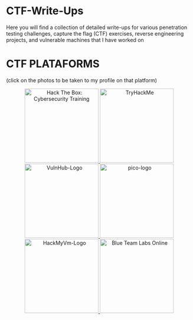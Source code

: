 # CTF-Write-Ups
Here you will find a collection of detailed write-ups for various penetration testing challenges, capture the flag (CTF) exercises, reverse engineering projects, and vulnerable machines that I have worked on

# CTF PLATAFORMS
(click on the photos to be taken to my profile on that platform)
<p align=center>
    <a href="https://app.hackthebox.com/users/1693016">
        <img src="https://www.hackthebox.com/images/logo-htb.svg" alt="Hack The Box: Cybersecurity Training" title="Hack the Box" style="height:200px; width:200px;">
    </a>
    <a href="https://tryhackme.com/p/h4wtsauce">
        <img src="https://assets.tryhackme.com/img/logo/tryhackme_logo_full.svg" alt="TryHackMe" title="Try Hack Me" style="height:200px; width:200px;">
    </a>
    <a href="https://www.vulnhub.com/">     
        <img src="https://www.vulnhub.com/static/img/logo.svg" alt="VulnHub-Logo" title="VulnHub" style="height:200px; width:200px;">
    </a>
    <a href="https://play.picoctf.org/users/h4wtsauce">
        <img src="https://play.picoctf.org/static/media/picoctf-logo-horizontal-white.17fdf0dcdef08dc3396a195b95e3bc29.svg" alt="pico-logo" title="PicoCTF" style="height:200px; width:200px;">
    </a>
    <a href="https://hackmyvm.eu/profile/?user=maxi">
        <img src="https://hackmyvm.eu/img/logo.png" alt="HackMyVm-Logo" title="Hack My VM" style="height:200px; width:200px;">
    </a>
    <a href="https://blueteamlabs.online/home/user/fbf382173961a28c67570f">
        <img src="https://blueteamlabs.online/images/logo.png" alt="Blue Team Labs Online" title="Blue Team Labs" style="height:200px; width:200px;">
    </a>
</p>
